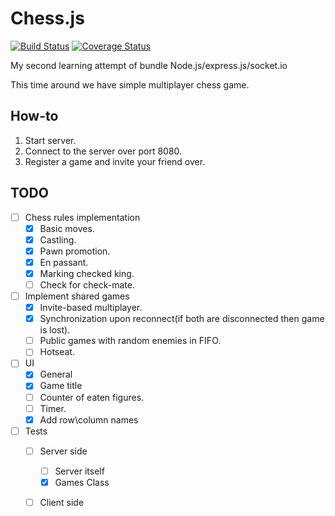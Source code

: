 # Chess.js

[![Build Status](https://secure.travis-ci.org/DoumanAsh/chess.js.png)](http://travis-ci.org/DoumanAsh/chess.js)
[![Coverage Status](https://coveralls.io/repos/github/DoumanAsh/chess.js/badge.svg?branch=master)](https://coveralls.io/github/DoumanAsh/chess.js?branch=master)

My second learning attempt of bundle Node.js/express.js/socket.io

This time around we have simple multiplayer chess game.

## How-to

1. Start server.
2. Connect to the server over port 8080.
3. Register a game and invite your friend over.

## TODO

- [ ] Chess rules implementation
    - [x] Basic moves.
    - [x] Castling.
    - [x] Pawn promotion.
    - [x] En passant.
    - [x] Marking checked king.
    - [ ] Check for check-mate.
- [ ] Implement shared games
    - [x] Invite-based multiplayer.
    - [x] Synchronization upon reconnect(if both are disconnected then game is lost).
    - [ ] Public games with random enemies in FIFO.
    - [ ] Hotseat.
- [ ] UI
    - [x] General
    - [x] Game title
    - [ ] Counter of eaten figures.
    - [ ] Timer.
    - [x] Add row\column names
- [ ] Tests
    - [ ] Server side
        - [ ] Server itself
        - [x] Games Class
    - [ ] Client side

